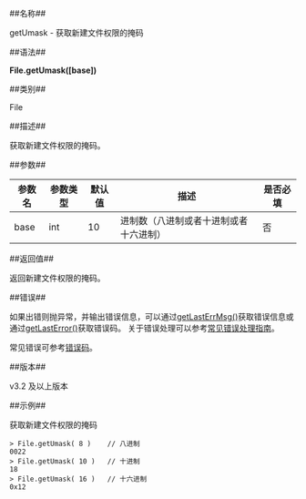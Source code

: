 ##名称##

getUmask - 获取新建文件权限的掩码

##语法##

**File.getUmask(\[base\])**

##类别##

File

##描述##

获取新建文件权限的掩码。

##参数##

| 参数名 | 参数类型 |  默认值 | 描述                                   | 是否必填 |
| ------ | -------- |  ------ | -------------------------------------- | -------- |
| base   | int      |  10     | 进制数（八进制或者十进制或者十六进制） | 否       |

##返回值##

返回新建文件权限的掩码。

##错误##

如果出错则抛异常，并输出错误信息，可以通过[getLastErrMsg()](manual/Manual/Sequoiadb_Command/Global/getLastErrMsg.md)获取错误信息或通过[getLastError()](manual/Manual/Sequoiadb_Command/Global/getLastError.md)获取错误码。
关于错误处理可以参考[常见错误处理指南](manual/FAQ/faq_sdb.md)。

常见错误可参考[错误码](manual/Manual/Sequoiadb_error_code.md)。

##版本##

v3.2 及以上版本

##示例##

获取新建文件权限的掩码

```lang-javascript
> File.getUmask( 8 )    // 八进制
0022
> File.getUmask( 10 )   // 十进制
18
> File.getUmask( 16 )   // 十六进制
0x12
```